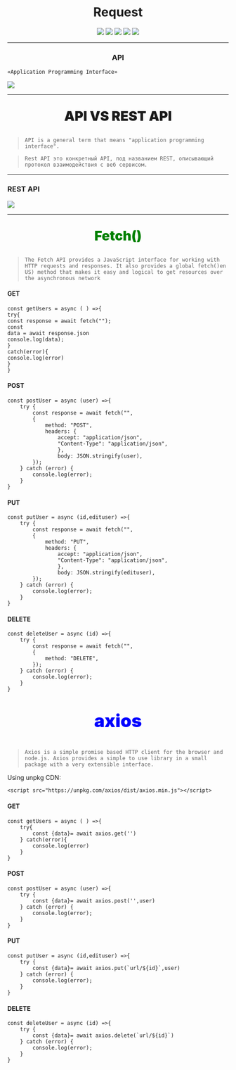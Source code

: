 <h1 align="center">Request</h1>

<p align="center">

<img src="https://img.shields.io/badge/Made%20by-Ogabek-yellow" >

<img src="https://img.shields.io/badge/Methods-request-red">

<img src="https://img.shields.io/badge/Axios-request-red">

<img src="https://img.shields.io/badge/fetch-request-red">

<img src="https://img.shields.io/badge/Learn-Javascript-black">

</p>

---

<center> <h3>API</h3></center>

`«Application Programming Interface»`

<img src="https://hot-hatch.ru/800/600/https/www2.thebigbox.id/wp-content/uploads/2019/08/overview.png">

---

<p align="center" style="font-size:30px;font-weight:900">API VS REST API</p>

> `API is a general term that means "application programming interface".`

>`Rest API это конкретный API, под названием REST, описывающий протокол взаимодействия с веб сервисом.`

---

### REST API

<img src="https://s.7learn.com/uploads/2020/02/rest_api.jpg">

---

<p align="center" style="font-size:30px;color:green;font-weight:900">Fetch()</p>

>` The Fetch API provides a JavaScript interface for working with HTTP requests and responses. It also provides a global fetch()en US) method that makes it easy and logical to get resources over the asynchronous network `

#### GET

```JS
const getUsers = async ( ) =>{
try{
const response = await fetch("");
const
data = await response.json
console.log(data);
}
catch(error){
console.log(error)
}
}
```

#### POST

```JS
const postUser = async (user) =>{
    try {
        const response = await fetch("",
        {
            method: "POST",
            headers: {
                accept: "application/json",
                "Content-Type": "application/json",
                },
                body: JSON.stringify(user),
        });
    } catch (error) {
        console.log(error);
    }
}
```

#### PUT

```JS
const putUser = async (id,edituser) =>{
    try {
        const response = await fetch("",
        {
            method: "PUT",
            headers: {
                accept: "application/json",
                "Content-Type": "application/json",
                },
                body: JSON.stringify(edituser),
        });
    } catch (error) {
        console.log(error);
    }
}
```

#### DELETE

```JS
const deleteUser = async (id) =>{
    try {
        const response = await fetch("",
        {
            method: "DELETE",
        });
    } catch (error) {
        console.log(error);
    }
}
```

<p align="center" style="font-size:40px;color:blue;font-weight:900">axios</p>

>`Axios is a simple promise based HTTP client for the browser and node.js. Axios provides a simple to use library in a small package with a very extensible interface.`

Using unpkg CDN:

`<script src="https://unpkg.com/axios/dist/axios.min.js"></script>`

#### GET

```JS
const getUsers = async ( ) =>{
    try{
        const {data}= await axios.get('')
    } catch(error){
        console.log(error)
    }
}
```

#### POST

```JS
const postUser = async (user) =>{
    try {
        const {data}= await axios.post('',user)
    } catch (error) {
        console.log(error);
    }
}
```

#### PUT

```JS
const putUser = async (id,edituser) =>{
    try {
        const {data}= await axios.put(`url/${id}`,user)
    } catch (error) {
        console.log(error);
    }
}
```

#### DELETE

```JS
const deleteUser = async (id) =>{
    try {
        const {data}= await axios.delete(`url/${id}`)
    } catch (error) {
        console.log(error);
    }
}
```
